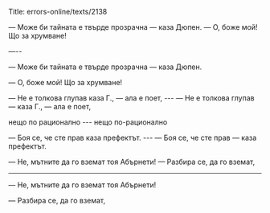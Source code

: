Title: errors-online/texts/2138

— Може би тайната е твърде прозрачна — каза Дюпен. — О, боже мой! Що за хрумване! 

—--

— Може би тайната е твърде прозрачна — каза Дюпен.

— О, боже мой! Що за хрумване!

— Не е толкова глупав каза Г., — ала е поет, --- — Не е толкова глупав — каза Г., — ала е поет,

нещо по рационално --- нещо по-рационално

— Боя се, че сте прав каза префектът. --- — Боя се, че сте прав — каза префектът. 

— Не, мътните да го вземат тоя Абърнети! — Разбира се, да го вземат,

---

— Не, мътните да го вземат тоя Абърнети!

— Разбира се, да го вземат,

